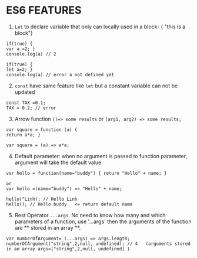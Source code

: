 # ES6 FEATURES 


1. `Let` to declare variable that only can locally used in a block- { "this is a block"}

```
if(true) {
var a =2; }
console.log(a) // 2

if(true) {
let a=2; }
console.log(a) // error a not defined yet

```
2. `const` have same feature like `let` but a constant variable can not be updated

```
const TAX =0.1;
TAX = 0.2; // error

```

3. Arrow function `()=> some results` or `(arg1, arg2) => some results;`

```
var square = function (a) {
return a*a; }

var square = (a) => a*a;
```

4. Default parameter: when no argument is passed to function parameter, argument will take the default value

```
var hello = function(name="buddy") { return "Hello" + name; }

or 
var hello =(name="buddy") => "Hello" + name;

hello("Linh); // Hello Linh
hello(); // Hello buddy   <= return default name
```
5. Rest Operator `...args`. No need to know how many and which parameters of a function, use '...args' then the arguments of the function are ** stored in an array **.

```
var numberOfArgument= (...args) => args.length;
numberOfArgument("string",2,null, undefined); // 4   (arguments stored in an array args=["string",2,null, undefined] )
```



